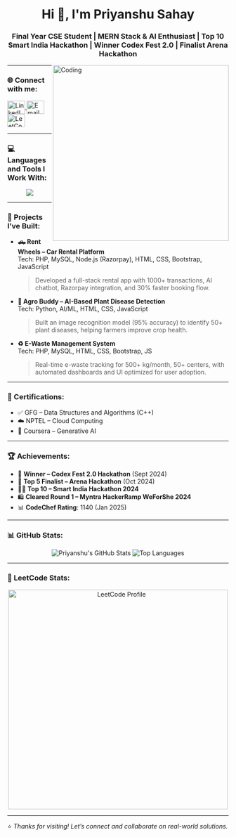 <h1 align="center">Hi 👋, I'm Priyanshu Sahay</h1>
<h3 align="center">Final Year CSE Student | MERN Stack & AI Enthusiast | Top 10 Smart India Hackathon | Winner Codex Fest 2.0 | Finalist Arena Hackathon</h3>

<img align="right" alt="Coding" width="400" src="https://user-images.githubusercontent.com/74038190/221352975-94759904-aa4c-4032-a8ab-b546efb9c478.gif">

---

### 🌐 Connect with me:
<p align="left">
  <a href="https://www.linkedin.com/in/priyanshu-sahay" target="blank">
    <img align="center" src="https://raw.githubusercontent.com/rahuldkjain/github-profile-readme-generator/master/src/images/icons/Social/linked-in-alt.svg" alt="LinkedIn" height="30" width="40" />
  </a>
  <a href="mailto:priyanshusahay90@gmail.com" target="blank">
    <img align="center" src="https://www.vectorlogo.zone/logos/gmail/gmail-icon.svg" alt="Email" height="30" width="40" />
  </a>
  <a href="https://leetcode.com/priyanshusahay/" target="blank">
    <img align="center" src="https://raw.githubusercontent.com/rahuldkjain/github-profile-readme-generator/master/src/images/icons/Social/leet-code.svg" alt="LeetCode" height="30" width="40" />
  </a>
</p>

---

### 💻 Languages and Tools I Work With:
<p align="center">
  <a href="https://skillicons.dev">
    <img src="https://skillicons.dev/icons?i=cpp,php,js,html,css,bootstrap,react,nodejs,mongodb,mysql,python,ai,vscode,git,github,figma,linux,express" />
  </a>
</p>

---

### 🚀 Projects I’ve Built:

- **🛻 Rent Wheels – Car Rental Platform**  
  Tech: PHP, MySQL, Node.js (Razorpay), HTML, CSS, Bootstrap, JavaScript  
  > Developed a full-stack rental app with 1000+ transactions, AI chatbot, Razorpay integration, and 30% faster booking flow.

- **🌱 Agro Buddy – AI-Based Plant Disease Detection**  
  Tech: Python, AI/ML, HTML, CSS, JavaScript  
  > Built an image recognition model (95% accuracy) to identify 50+ plant diseases, helping farmers improve crop health.

- **♻️ E-Waste Management System**  
  Tech: PHP, MySQL, HTML, CSS, Bootstrap, JS  
  > Real-time e-waste tracking for 500+ kg/month, 50+ centers, with automated dashboards and UI optimized for user adoption.

---

### 📜 Certifications:
- ✅ GFG – Data Structures and Algorithms (C++)  
- ☁️ NPTEL – Cloud Computing  
- 🤖 Coursera – Generative AI

---

### 🏆 Achievements:
- 🥇 **Winner – Codex Fest 2.0 Hackathon** (Sept 2024)  
- 🏅 **Top 5 Finalist – Arena Hackathon** (Oct 2024)  
- 👨‍💻 **Top 10 – Smart India Hackathon 2024**  
- 🛍️ **Cleared Round 1 – Myntra HackerRamp WeForShe 2024**  
- 📊 **CodeChef Rating**: 1140 (Jan 2025)

---

### 📊 GitHub Stats:
<p align="center">
  <img src="https://github-readme-stats.vercel.app/api?username=Priyanshusahay12222301&show_icons=true&theme=tokyonight" alt="Priyanshu's GitHub Stats" />
  <img src="https://github-readme-stats.vercel.app/api/top-langs/?username=Priyanshusahay12222301&layout=compact&theme=tokyonight" alt="Top Languages" />
</p>

---

### 🔢 LeetCode Stats:
<p align="center">
  <img src="https://leetcard.jacoblin.cool/priyanshusahay?theme=dark" alt="LeetCode Profile" width="500px" />
</p>

---

⭐ *Thanks for visiting! Let’s connect and collaborate on real-world solutions.*
